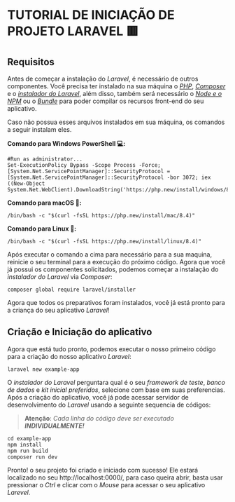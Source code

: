 # TUTORIAL DE INICIAÇÃO DE PROJETO LARAVEL 🟥

## Requisitos
Antes de começar a instalação do *Laravel*, é necessário de outros componentes. Você precisa ter instalado na sua máquina o [*PHP*](https://php.net/), [*Composer*](https://getcomposer.org/) e o [*instalador do Laravel*](https://github.com/laravel/installer), além disso, também será necessário o *[Node e o NPM](https://nodejs.org/)* ou o [*Bundle*](https://bun.sh/) para poder compilar os recursos front-end do seu aplicativo.

Caso não possua esses arquivos instalados em sua máquina, os comandos a seguir instalam eles.

**Comando para Windows PowerShell 💻:**
    
    #Run as administrator...
    Set-ExecutionPolicy Bypass -Scope Process -Force; [System.Net.ServicePointManager]::SecurityProtocol = [System.Net.ServicePointManager]::SecurityProtocol -bor 3072; iex ((New-Object System.Net.WebClient).DownloadString('https://php.new/install/windows/8.4'))

**Comando para macOS 🍎:**

    /bin/bash -c "$(curl -fsSL https://php.new/install/mac/8.4)"

**Comando para Linux 🐧:**

    /bin/bash -c "$(curl -fsSL https://php.new/install/linux/8.4)"

Após executar o comando a cima para necessário para a sua maquina, reinicie o seu terminal para a execução do próximo código.  Agora que você já possui os componentes solicitados, podemos começar a instalação do *instalador do Laravel* via *Composer*:

    composer global require laravel/installer
Agora que todos os preparativos foram instalados, você já está pronto para a criança do seu aplicativo *Laravel*!

## Criação e Iniciação do aplicativo 
Agora que está tudo pronto, podemos executar o nosso primeiro código para a criação do nosso aplicativo *Laravel*:

    laravel new example-app
O *instalador do Laravel* perguntara qual é o seu *framework de teste*, *banco de dados* e *kit inicial preferidos*, selecione com base em suas preferencias. Após a criação do aplicativo, você já pode acessar servidor de desenvolvimento do *Laravel* usando a seguinte sequencia de códigos:

> **Atenção**: *Cada linha do código deve ser executado **INDIVIDUALMENTE!***

    cd example-app
    npm install
    npm run build
    composer run dev

 Pronto! o seu projeto foi criado e iniciado com sucesso! Ele estará localizado no seu http://localhost:0000/, para caso queira abrir, basta usar pressionar o *Ctrl* e clicar com o *Mouse* para acessar o seu aplicativo *Larevel*.
